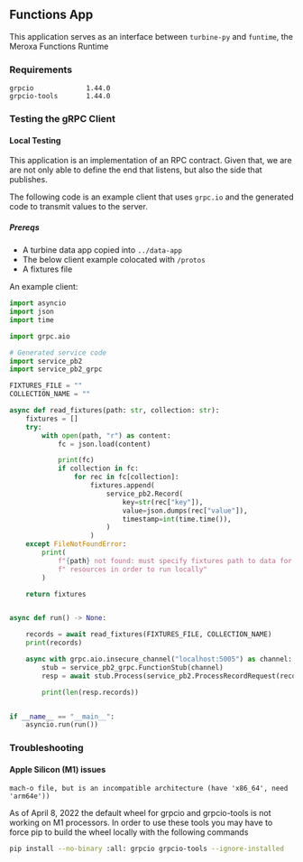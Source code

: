 ## Functions App
This application serves as an interface between `turbine-py` and `funtime`, the Meroxa Functions Runtime

### Requirements 
```pycon
grpcio             1.44.0
grpcio-tools       1.44.0
```

### Testing the gRPC Client
#### Local Testing
This application is an implementation of an RPC contract. Given that, we are are not only able to define the end that listens, but also the side that publishes. 

The following code is an example client that uses `grpc.io` and the generated code to transmit values to the server. 

##### Prereqs
- A turbine data app copied into `../data-app`
- The below client example colocated with `/protos`
- A fixtures file

An example client: 
```python
import asyncio
import json
import time

import grpc.aio

# Generated service code
import service_pb2
import service_pb2_grpc

FIXTURES_FILE = ""
COLLECTION_NAME = ""

async def read_fixtures(path: str, collection: str):
    fixtures = []
    try:
        with open(path, "r") as content:
            fc = json.load(content)

            print(fc)
            if collection in fc:
                for rec in fc[collection]:
                    fixtures.append(
                        service_pb2.Record(
                            key=str(rec["key"]),
                            value=json.dumps(rec["value"]),
                            timestamp=int(time.time()),
                        )
                    )
    except FileNotFoundError:
        print(
            f"{path} not found: must specify fixtures path to data for source"
            f" resources in order to run locally"
        )

    return fixtures


async def run() -> None:

    records = await read_fixtures(FIXTURES_FILE, COLLECTION_NAME)
    print(records)

    async with grpc.aio.insecure_channel("localhost:5005") as channel:
        stub = service_pb2_grpc.FunctionStub(channel)
        resp = await stub.Process(service_pb2.ProcessRecordRequest(records=records))

        print(len(resp.records))


if __name__ == "__main__":
    asyncio.run(run())

```


### Troubleshooting

#### Apple Silicon (M1) issues
```mach-o file, but is an incompatible architecture (have 'x86_64', need 'arm64e'))```

As of April 8, 2022 the default wheel for grpcio and grpcio-tools is not working on M1 processors. In order to use these tools you may have to force pip to build the wheel locally with the following commands

```bash
pip install --no-binary :all: grpcio grpcio-tools --ignore-installed
```